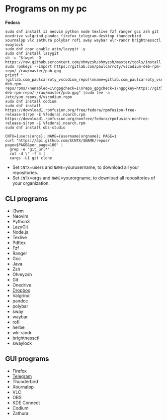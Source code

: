 # Programs on my pc

**Fedora**
```
sudo dnf install i3 neovim python node texlive fzf ranger gcc zsh git onedrive valgrind pandoc firefox telegram-desktop thunderbird xournalpp vlc zathura polybar rofi sway waybar wlr-randr brightnessctl swaylock
sudo dnf copr enable atim/lazygit -y
sudo dnf install lazygit
sh -c "$(wget -O- https://raw.githubusercontent.com/ohmyzsh/ohmyzsh/master/tools/install.sh)"
sudo rpmkeys --import https://gitlab.com/paulcarroty/vscodium-deb-rpm-repo/-/raw/master/pub.gpg 
printf "[gitlab.com_paulcarroty_vscodium_repo]\nname=gitlab.com_paulcarroty_vscodium_repo\nbaseurl=https://paulcarroty.gitlab.io/vscodium-deb-rpm-repo/rpms/\nenabled=1\ngpgcheck=1\nrepo_gpgcheck=1\ngpgkey=https://gitlab.com/paulcarroty/vscodium-deb-rpm-repo/-/raw/master/pub.gpg" |sudo tee -a /etc/yum.repos.d/vscodium.repo
sudo dnf install codium
sudo dnf install https://download1.rpmfusion.org/free/fedora/rpmfusion-free-release-$(rpm -E %fedora).noarch.rpm https://download1.rpmfusion.org/nonfree/fedora/rpmfusion-nonfree-release-$(rpm -E %fedora).noarch.rpm
sudo dnf install obs-studio
```
```
CNTX={users|orgs}; NAME={username|orgname}; PAGE=1
curl "https://api.github.com/$CNTX/$NAME/repos?page=$PAGE&per_page=100" |
  grep -e 'git_url*' |
  cut -d \" -f 4 |
  xargs -L1 git clone
```
   - Set `CNTX`=users and `NAME`=yourusername, to download all your repositories.
   - Set `CNTX`=orgs and `NAME`=yourorgname, to download all repositories of your organization.


## CLI programs

- i3wm
- Neovim
- Python3
- LazyGit
- Node.js
- Texlive
- Pdftex
- Fzf
- Ranger
- Gcc
- Java
- Zsh
- Ohmyzsh
- Git
- Onedrive
- [Dropbox](https://www.dropbox.com/install-linux)
- Valgrind
- pandoc
- polybar
- sway
- waybar
- rofi
- herbe
- wlr-randr
- brightnessctl
- swaylock


## GUI programs

- Firefox
- [Telegram](https://desktop.telegram.org/)
- Thunderbird
- Xournalpp
- VLC
- OBS
- KDE Connect
- Codium
- Zathura

